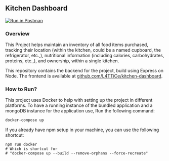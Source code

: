## Kitchen Dashboard

[![Run in Postman](https://run.pstmn.io/button.svg)](https://app.getpostman.com/run-collection/10378707-ef3ccd1d-f201-491e-b7ab-2bacb5f3d5df?action=collection%2Ffork&collection-url=entityId%3D10378707-ef3ccd1d-f201-491e-b7ab-2bacb5f3d5df%26entityType%3Dcollection%26workspaceId%3De9f2300d-a2fd-4e7b-9584-808f0c0f7bae)

### Overview

This Project helps maintain an inventory of all food items purchased, tracking their location (within the kitchen, could
be a named cupboard, the refrigerator, etc.,), nutritional information (including calories, carbohydrates, proteins,
etc.,), and ownership, within a single kitchen.

This repository contains the backend for the project, build using Express on Node. The frontend is available at [github.com/L4TTiCe/kitchen-dashboard](https://github.com/L4TTiCe/kitchen-dashboard).

### How to Run?

This project uses Docker to help with setting up the project in different platforms. To have a running instance of the bundled application and a mongoDB instance for the application use, Run the following command:
 
 ```bash
 docker-compose up
 ```
 
 If you already have npm setup in your machine, you can use the following shortcut:
  ```npm
npm run docker
# Which is shortcut for
# "docker-compose up --build --remove-orphans --force-recreate"
 ```
